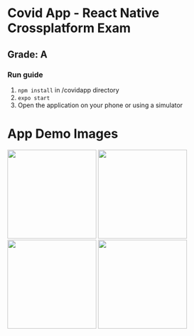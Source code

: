 # Covid App - React Native Crossplatform Exam

## Grade: A

### Run guide
1. `npm install` in /covidapp directory
2. `expo start`
3. Open the application on your phone or using a simulator

# App Demo Images
<div>
  <image src="https://user-images.githubusercontent.com/36825493/145589825-f5809144-ba5b-439c-87c9-e9dda03f934a.png" width="200px" />
  <image src="https://user-images.githubusercontent.com/36825493/145589873-9975f044-dc26-4859-965b-3ffc8cd74dcf.png" width="200px" />
  <image src="https://user-images.githubusercontent.com/36825493/145589899-0c12b1aa-05b3-45ef-9542-e08807cfcad3.png" width="200px" />
  <image src="https://user-images.githubusercontent.com/36825493/145589921-9f905fef-310e-430d-b3a6-355a80012769.png" width="200px" />
</div>
